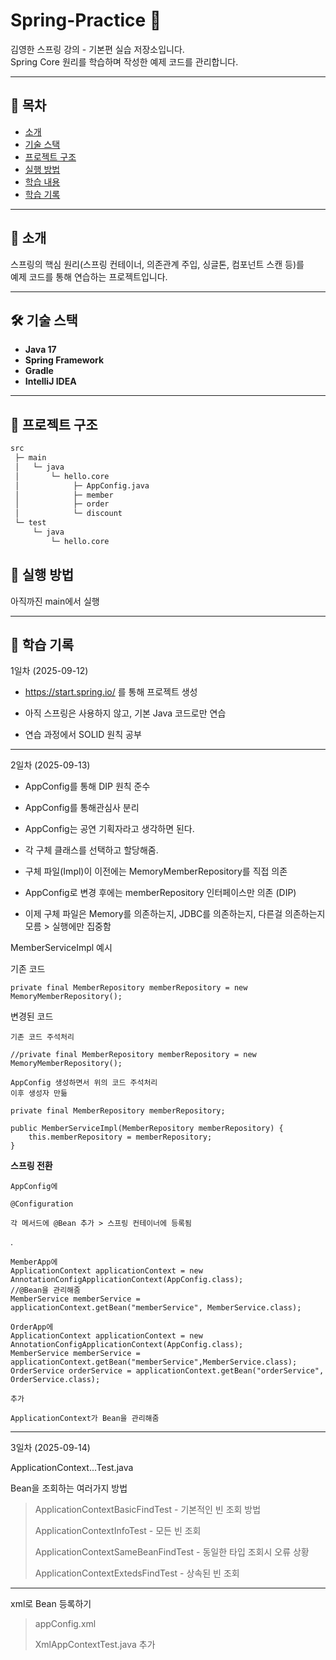 # Spring-Practice 🌱

김영한 스프링 강의 - 기본편 실습 저장소입니다.  
Spring Core 원리를 학습하며 작성한 예제 코드를 관리합니다.

---

## 📖 목차
- [소개](#-소개)
- [기술 스택](#-기술-스택)
- [프로젝트 구조](#-프로젝트-구조)
- [실행 방법](#-실행-방법)
- [학습 내용](#-학습-내용)
- [학습 기록](#-학습-기록)
---

## 🌟 소개
스프링의 핵심 원리(스프링 컨테이너, 의존관계 주입, 싱글톤, 컴포넌트 스캔 등)를  
예제 코드를 통해 연습하는 프로젝트입니다.

---

## 🛠 기술 스택
- **Java 17**
- **Spring Framework**
- **Gradle**
- **IntelliJ IDEA**

---

## 📂 프로젝트 구조
```bash
src
 ├─ main
 │   └─ java
 │       └─ hello.core
 │            ├─ AppConfig.java
 │            ├─ member
 │            ├─ order
 │            └─ discount
 └─ test
     └─ java
         └─ hello.core
```

## 🚀 실행 방법
아직까진 main에서 실행


---

## 📝 학습 기록
1일차 (2025-09-12)

 - https://start.spring.io/ 를 통해 프로젝트 생성

 - 아직 스프링은 사용하지 않고, 기본 Java 코드로만 연습

 - 연습 과정에서 SOLID 원칙 공부

---
2일차 (2025-09-13)

 - AppConfig를 통해 DIP 원칙 준수
 - AppConfig를 통해관심사 분리
 -  AppConfig는 공연 기획자라고 생각하면 된다.
 -  각 구체 클래스를 선택하고 할당해줌.

 -  구체 파일(Impl)이 이전에는 MemoryMemberRepository를 직접 의존
 -  AppConfig로 변경 후에는 memberRepository 인터페이스만 의존 (DIP)
 -  이제 구체 파일은 Memory를 의존하는지, JDBC를 의존하는지, 다른걸 의존하는지 모름 > 실행에만 집중함

MemberServiceImpl 예시

기존 코드

    private final MemberRepository memberRepository = new MemoryMemberRepository();


변경된 코드

    기존 코드 주석처리

    //private final MemberRepository memberRepository = new MemoryMemberRepository();

    AppConfig 생성하면서 위의 코드 주석처리
    이후 생성자 만듦

    private final MemberRepository memberRepository;

    public MemberServiceImpl(MemberRepository memberRepository) {
        this.memberRepository = memberRepository;
    }

**스프링 전환**

    AppConfig에
    
    @Configuration
    
    각 메서드에 @Bean 추가 > 스프링 컨테이너에 등록됨
.

    MemberApp에
    ApplicationContext applicationContext = new AnnotationConfigApplicationContext(AppConfig.class);
    //@Bean을 관리해줌
    MemberService memberService = applicationContext.getBean("memberService", MemberService.class);
    
    OrderApp에
    ApplicationContext applicationContext = new AnnotationConfigApplicationContext(AppConfig.class);
    MemberService memberService = applicationContext.getBean("memberService",MemberService.class);
    OrderService orderService = applicationContext.getBean("orderService", OrderService.class);
    
    추가
    
    ApplicationContext가 Bean을 관리해줌

---
3일차 (2025-09-14)

ApplicationContext...Test.java

Bean을 조회하는 여러가지 방법

>ApplicationContextBasicFindTest - 기본적인 빈 조회 방법
> 
>ApplicationContextInfoTest - 모든 빈 조회
> 
>ApplicationContextSameBeanFindTest - 동일한 타입 조회시 오류 상황
> 
>ApplicationContextExtedsFindTest - 상속된 빈 조회

---

xml로 Bean 등록하기
>appConfig.xml
> 
>XmlAppContextTest.java 추가
